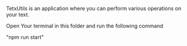 TetxUtils is an application where you can perform various operations on your text.

Open Your terminal in this folder and run the following command

"npm run start"
